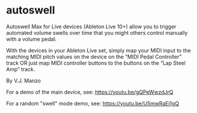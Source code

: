 # autoswell
Autoswell Max for Live devices (Ableton Live 10+) allow you to trigger automated volume swells over time that you might others control manually with a volume pedal. 

With the devices in your Ableton Live set, simply map your MIDI input to the matching MIDI pitch values on the device on the “MIDI Pedal Controller” track OR just map MIDI controller buttons to the buttons on the “Lap Steel Amp” track. 

By V.J. Manzo

For a demo of the main device, see: https://youtu.be/gQPeWwzdJrQ

For a random "swell" mode demo, see: https://youtu.be/U5mwRaEi1gQ 
